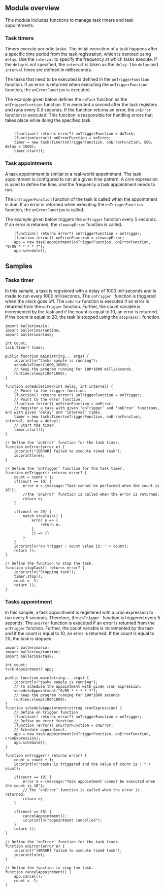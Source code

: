 ## Module overview

This module includes functions to manage task timers and task appointments.

### Task timers

Timers execute periodic tasks. The initial execution of a task happens after a specific time period from the task 
registration, which is denoted using `delay`. Use the `interval` to specify the frequency at which tasks execute. 
If the `delay` is not specified, the `interval` is taken as the `delay`. The `delay` and `interval` times are defined 
in milliseconds.

The tasks that need to be executed is defined in the `onTriggerFunction` function.  If an error is returned when 
executing the `onTriggerFunction` function, the `onErrorFunction` is executed.

The example given below defines the `doTask` function as the  `onTriggerFunction` function. It is executed a second 
after the task registers and runs every 0.5 seconds. If the function returns an error, the  `onError` function is 
executed. This function is responsible for handling errors that takes place while doing the specified task.

```ballerina

    (function() returns error?) onTriggerFunction = doTask;
    (function(error)) onErrorFunction = onError;
    timer = new task:Timer(onTriggerFunction, onErrorFunction, 500, delay = 1000);
    timer.start();

```

### Task appointments

A task appointment is similar to a real-world appointment. The task appointment is configured to run at a given time 
pattern. A cron expression is used to define the time, and the frequency a task appointment needs to run. 

The `onTriggerFunction` function of the task is called when the appointment is due.  If an error is returned when 
executing the `onTriggerFunction` function, the `onErrorFunction` is called.

The example given below triggers the `onTrigger` function every 5 seconds. If an error is returned, the `cleanupError` 
function is called.

```ballerina
    (function() returns error?) onTriggerFunction = onTrigger;
    (function (error)) onErrorFunction = cleanupError;
    app = new task:Appointment(onTriggerFunction, onErrorFunction, "0/05 * * * * ?");
    app.schedule();
```

## Samples

### Tasks timer

In this sample, a task is registered with a delay of 1000 milliseconds and is made to run every 1000 milliseconds. 
The `onTrigger ` function is triggered when the clock goes off. The `onError` function is executed if an error is 
returned from the `onTrigger` function. Further, the count variable is incremented by the task and if the count is 
equal to 10, an error is returned. If the count is equal to 20, the task is stopped using the `stopTask()` function.

```ballerina
import ballerina/io;
import ballerina/runtime;
import ballerina/task;

int count;
task:Timer? timer;

public function main(string... args) {
    io:println("tasks sample is running");
    scheduleTimer(1000,1000);
    // Keep the program running for 100*1000 milliseconds.
    runtime:sleep(100*1000);
}

function scheduleTimer(int delay, int interval) {
    // Point to the trigger function.
    (function() returns error?) onTriggerFunction = onTrigger;
    // Point to the error function.
    (function (error)) onErrorFunction = onError;
    // Register a task with given ‘onTrigger’ and ‘onError’ functions, and with given ‘delay’ and ‘interval’ times.
    timer = new task:Timer(onTriggerFunction, onErrorFunction, interval, delay = delay);
    // Start the timer.
    timer.start();
}

// Define the ‘onError’ function for the task timer.
function onError(error e) {
    io:print("[ERROR] failed to execute timed task");
    io:println(e);
}

// Define the ‘onTrigger’ function for the task timer.
function onTrigger() returns error? {
    count = count + 1;
    if(count == 10) {
        error e = {message:"Task cannot be performed when the count is 10"};
        //The ‘onError’ function is called when the error is returned.
        return e;
    }

    if(count == 20) {
        match stopTask() {
            error e => {
                return e;
            }
            () => {}
        }
    }
    io:println("on trigger : count value is: " + count);
    return ();
}

// Define the function to stop the task.
function stopTask() returns error? {
    io:println("Stopping task");
    timer.stop();
    count = -1;
    return ();
}

```

### Tasks appointment

In this sample, a task appointment is registered with a cron expression to run every 5 seconds. Therefore, the 
`onTrigger ` function is triggered every 5 seconds. The `onError` function is executed if an error is returned from 
the `onTrigger` function. Further, the count variable is incremented by the task and if the count is equal to 10, an 
error is returned. If the count is equal to 20, the task is stopped.


```ballerina
import ballerina/io;
import ballerina/runtime;
import ballerina/task;

int count;
task:Appointment? app;

public function main(string... args) {
    io:println("tasks sample is running");
    // To schedule the appointment with given cron expression.
    scheduleAppointment("0/05 * * * * ?");
    // Keep the program running for 100*1000 seconds
    runtime:sleep(100*1000);
}
function scheduleAppointment(string cronExpression) {
    // Define on trigger function
    (function() returns error?) onTriggerFunction = onTrigger;
    // Define on error function
    (function (error)) onErrorFunction = onError;
    // Schedule appointment.
    app = new task:Appointment(onTriggerFunction, onErrorFunction, cronExpression);
    app.schedule();
}

function onTrigger() returns error? {
    count = count + 1;
    io:println("tasks is triggered and the value of count is : " + count);

    if(count == 10) {
        error e = {message:"Task appointment cannot be executed when the count is 10"};
        // The ‘onError’ function is called when the error is returned.
        return e;
    }

    if(count == 20) {
        cancelAppointment();
        io:println("appointment cancelled");
    }
    return ();
}

// Define the ‘onError’ function for the task timer.
function onError(error e) {
    io:print("[ERROR] failed to execute timed task");
    io:println(e);
}

// Define the function to stop the task.
function cancelAppointment() {
    app.cancel();
    count = -1;
}

```
